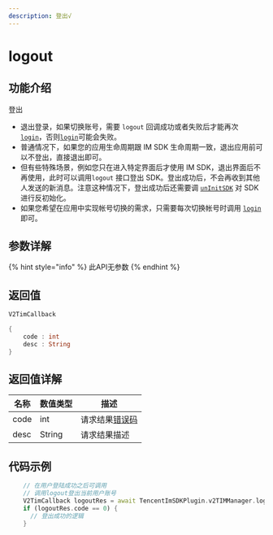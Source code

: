 ```yaml
---
description: 登出√
---
```


# logout

## 功能介绍

登出

* 退出登录，如果切换账号，需要 `logout` 回调成功或者失败后才能再次 [`login`](login.md)，否则[`login`](login.md)可能会失败。
* 普通情况下，如果您的应用生命周期跟 IM SDK 生命周期一致，退出应用前可以不登出，直接退出即可。
* 但有些特殊场景，例如您只在进入特定界面后才使用 IM SDK，退出界面后不再使用，此时可以调用`logout` 接口登出 SDK。登出成功后，不会再收到其他人发送的新消息。注意这种情况下，登出成功后还需要调 [`unInitSDK`](uninitsdk.md) 对 SDK 进行反初始化。
* 如果您希望在应用中实现帐号切换的需求，只需要每次切换帐号时调用 [`login`](login.md) 即可。

## 参数详解

{% hint style="info" %}
此API无参数
{% endhint %}

## 返回值

```dart
V2TimCallback

{
    code : int
    desc : String
}
```

## 返回值详解

| 名称   | 数值类型   | 描述                                                             |
| ---- | ------ | -------------------------------------------------------------- |
| code | int    | 请求结果[错误码](https://cloud.tencent.com/document/product/269/1671) |
| desc | String | 请求结果描述                                                         |

## 代码示例  &#x20;

```dart
    // 在用户登陆成功之后可调用
    // 调用logout登出当前用户账号
    V2TimCallback logoutRes = await TencentImSDKPlugin.v2TIMManager.logout();
    if (logoutRes.code == 0) {
      // 登出成功的逻辑
    }
```
